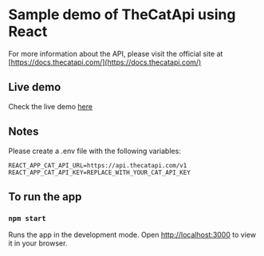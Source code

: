# Sample demo of TheCatApi using React

For more information about the API, please visit the official site at [https://docs.thecatapi.com/](https://docs.thecatapi.com/)

## Live demo

Check the live demo [here](https://friendly-cray-4f2a0f.netlify.app/)

## Notes

Please create a .env file with the following variables:

```
REACT_APP_CAT_API_URL=https://api.thecatapi.com/v1
REACT_APP_CAT_API_KEY=REPLACE_WITH_YOUR_CAT_API_KEY
```

## To run the app

### `npm start`

Runs the app in the development mode.
Open [http://localhost:3000](http://localhost:3000) to view it in your browser.
